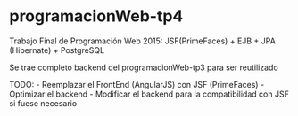 # programacionWeb-tp4
Trabajo Final de Programación Web 2015: JSF(PrimeFaces) + EJB + JPA (Hibernate) + PostgreSQL

Se trae completo backend del programacionWeb-tp3 para ser reutilizado

TODO: 
	- Reemplazar el FrontEnd (AngularJS) con JSF (PrimeFaces)
	- Optimizar el backend 
	- Modificar el backend para la compatibilidad con JSF si fuese necesario	

